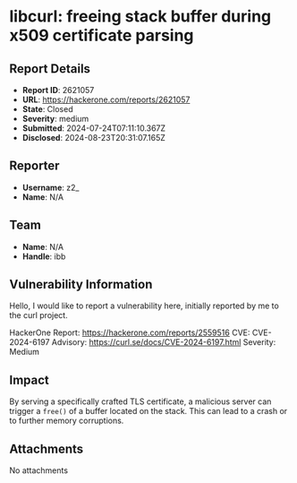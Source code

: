# libcurl: freeing stack buffer during x509 certificate parsing 

## Report Details
- **Report ID**: 2621057
- **URL**: https://hackerone.com/reports/2621057
- **State**: Closed
- **Severity**: medium
- **Submitted**: 2024-07-24T07:11:10.367Z
- **Disclosed**: 2024-08-23T20:31:07.165Z

## Reporter
- **Username**: z2_
- **Name**: N/A

## Team
- **Name**: N/A
- **Handle**: ibb

## Vulnerability Information
Hello, I would like to report a vulnerability here, initially reported by me to the curl project.

HackerOne Report: https://hackerone.com/reports/2559516
CVE: CVE-2024-6197
Advisory: https://curl.se/docs/CVE-2024-6197.html
Severity: Medium

## Impact

By serving a specifically crafted TLS certificate, a malicious server can trigger a `free()` of a buffer located on the stack.
This can lead to a crash or to further memory corruptions.

## Attachments
No attachments
